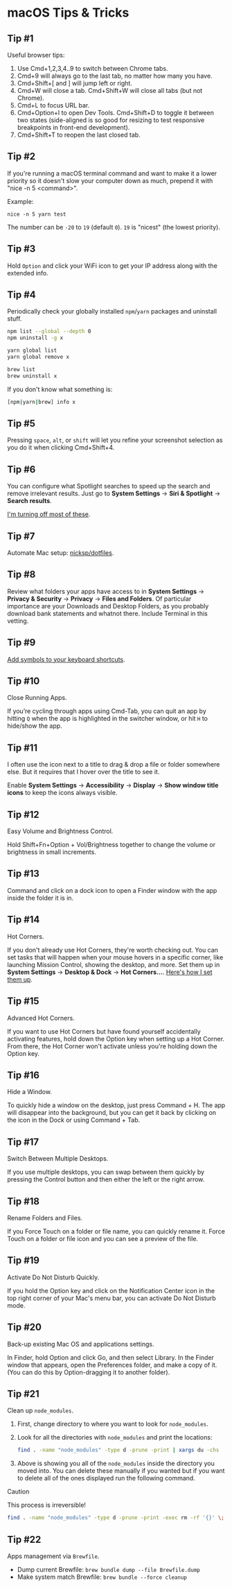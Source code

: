 # macOS Tips & Tricks

## Tip #1

Useful browser tips:

1. Use Cmd+1,2,3,4..9 to switch between Chrome tabs.
1. Cmd+9 will always go to the last tab, no matter how many you have.
1. Cmd+Shift+[ and ] will jump left or right.
1. Cmd+W will close a tab. Cmd+Shift+W will close all tabs (but not Chrome).
1. Cmd+L to focus URL bar.
1. Cmd+Option+I to open Dev Tools. Cmd+Shift+D to toggle it between two states (side-aligned is so good for resizing to test responsive breakpoints in front-end development).
1. Cmd+Shift+T to reopen the last closed tab.

## Tip #2

If you're running a macOS terminal command and want to make it a lower priority so it doesn't slow your computer down as much, prepend it with "nice -n 5 \<command\>".

Example:

`nice -n 5 yarn test`

The number can be `-20` to `19` (default `0`). `19` is "nicest" (the lowest priority).

## Tip #3

Hold `Option` and click your WiFi icon to get your IP address along with the extended info.

## Tip #4

Periodically check your globally installed `npm`/`yarn` packages and uninstall stuff.

```sh
npm list --global --depth 0
npm uninstall -g x
```

```sh
yarn global list
yarn global remove x
```

```sh
brew list
brew uninstall x
```

If you don't know what something is:

```sh
[npm|yarn|brew] info x
```

## Tip #5

Pressing `space`, `alt`, or `shift` will let you refine your screenshot selection as you do it when clicking Cmd+Shift+4.

## Tip #6

You can configure what Spotlight searches to speed up the search and remove irrelevant results. Just go to **System Settings** → **Siri & Spotlight** → **Search results**.

[I'm turning off most of these](./macos%20settings.md).

## Tip #7

Automate Mac setup: [nicksp/dotfiles](https://github.com/nicksp/dotfiles).

## Tip #8

Review what folders your apps have access to in **System Settings** → **Privacy & Security** → **Privacy** → **Files and Folders**. Of particular importance are your Downloads and Desktop Folders, as you probably download bank statements and whatnot there. Include Terminal in this vetting.

## Tip #9

[Add symbols to your keyboard shortcuts](https://twitter.com/jonmajorc/status/1491792400951300102).

## Tip #10

Close Running Apps.

If you’re cycling through apps using Cmd-Tab, you can quit an app by hitting `Q` when the app is highlighted in the switcher window, or hit `H` to hide/show the app.

## Tip #11

I often use the icon next to a title to drag & drop a file or folder somewhere else. But it requires that I hover over the title to see it.

Enable **System Settings** → **Accessibility** → **Display** → **Show window title icons** to keep the icons always visible.

## Tip #12

Easy Volume and Brightness Control.

Hold Shift+Fn+Option + Vol/Brightness together to change the volume or brightness in small increments.

## Tip #13

Command and click on a dock icon to open a Finder window with the app inside the folder it is in.

## Tip #14

Hot Corners.

If you don't already use Hot Corners, they're worth checking out. You can set tasks that will happen when your mouse hovers in a specific corner, like launching Mission Control, showing the desktop, and more. Set them up in **System Settings** → **Desktop & Dock** → **Hot Corners…**. [Here's how I set them up](./macos%20settings.md#desktop--dock).

## Tip #15

Advanced Hot Corners.

If you want to use Hot Corners but have found yourself accidentally activating features, hold down the Option key when setting up a Hot Corner. From there, the Hot Corner won't activate unless you're holding down the Option key.

## Tip #16

Hide a Window.

To quickly hide a window on the desktop, just press Command + H. The app will disappear into the background, but you can get it back by clicking on the icon in the Dock or using Command + Tab.

## Tip #17

Switch Between Multiple Desktops.

If you use multiple desktops, you can swap between them quickly by pressing the Control button and then either the left or the right arrow.

## Tip #18

Rename Folders and Files.

If you Force Touch on a folder or file name, you can quickly rename it. Force Touch on a folder or file icon and you can see a preview of the file.

## Tip #19

Activate Do Not Disturb Quickly.

If you hold the Option key and click on the Notification Center icon in the top right corner of your Mac's menu bar, you can activate Do Not Disturb mode.

## Tip #20

Back-up existing Mac OS and applications settings.

In Finder, hold Option and click Go, and then select Library. In the Finder window that appears, open the Preferences folder, and make a copy of it. (You can do this by Option-dragging it to another folder).

## Tip #21

Clean up `node_modules`.

1. First, change directory to where you want to look for `node_modules`.
1. Look for all the directories with `node_modules` and print the locations:

   ```sh
   find . -name "node_modules" -type d -prune -print | xargs du -chs
   ```

1. Above is showing you all of the `node_modules` inside the directory you moved into. You can delete these manually if you wanted but if you want to delete all of the ones displayed run the following command.

> [!CAUTION]
> This process is irreversible!

  ```sh
  find . -name "node_modules" -type d -prune -print -exec rm -rf '{}' \;
  ```

## Tip #22

Apps management via `Brewfile`.

- Dump current Brewfile: `brew bundle dump --file Brewfile.dump`
- Make system match Brewfile: `brew bundle --force cleanup`
